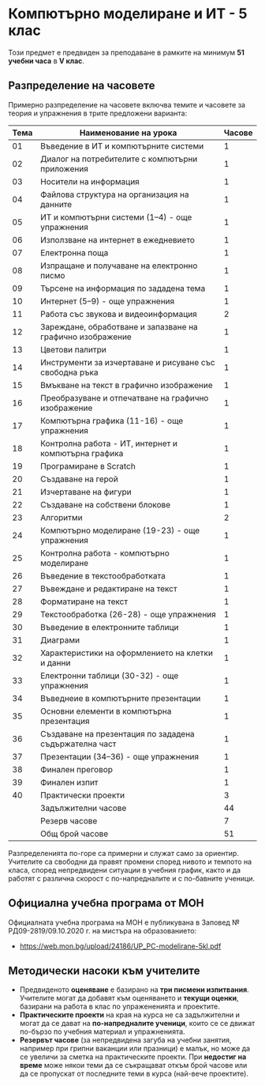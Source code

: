 # Компютърно моделиране и ИТ - 5 клас

Този предмет е предвиден за преподаване в рамките на минимум **51 учебни часа** в **V клас**.

## Разпределение на часовете

Примерно разпределение на часовете включва темите и часовете за теория и упражнения в трите предложени варианта:

| Тема | Наименование на урока                                        | Часове      |
|------|--------------------------------------------------------------|-------------|
|  01  | Въведение в ИТ и компютърните системи                        |      1      |
|  02  | Диалог на потребителите с компютърни приложения              |      1      |
|  03  | Носители на информация                                       |      1      |
|  04  | Файлова структура на организация на данните                  |      1      |
|  05  | ИТ и компютърни системи (1–4) - още упражнения               |      1      |
|  06  | Използване на интернет в ежедневието                         |      1      |
|  07  | Електронна поща                                              |      1      |
|  08  | Изпращане и получаване на електронно писмо                   |      1      |
|  09  | Търсене на информация по зададена тема                       |      1      |
|  10  | Интернет (5–9) - още упражнения                              |      1      |
|  11  | Работа със звукова и видеоинформация                         |      2      |
|  12  | Зареждане, обработване и запазване на графично изображение   |      1      |
|  13  | Цветови палитри                                              |      1      |
|  14  | Инструменти за изчертаване и рисуване със свободна ръка      |      1      |
|  15  | Вмъкване на текст в графично изображение                     |      1      |
|  16  | Преобразуване и отпечатване на графично изображение          |      1      |
|  17  | Компютърна графика (11-16) - още упражнения                  |      1      |
|  18  | Контролна работа -  ИТ, интернет и компютърна графика        |      1      |
|  19  | Програмиране в Scratch                                       |      1      |
|  20  | Създаване на герой                                           |      1      |
|  21  | Изчертаване на фигури                                        |      1      |
|  22  | Създаване на собствени блокове                               |      1      |
|  23  | Алгоритми                                                    |      2      |
|  24  | Компютърно моделиране (19-23) - още упражнения               |      1      |
|  25  | Контролна работа - компютърно моделиране                     |      1      |
|  26  | Въведение в текстообработката                                |      1      |
|  27  | Въвеждане и редактиране на текст                             |      1      |
|  28  | Форматиране на текст                                         |      1      |
|  29  | Текстообработка (26-28) - още упражнения                     |      1      |
|  30  | Въведение в електронните таблици                             |      1      |
|  31  | Диаграми                                                     |      1      |
|  32  | Характеристики на оформлението на клетки и данни             |      1      |
|  33  | Електронни таблици (30-32) - още упражнения                  |      1      |
|  34  | Въведнеие в компютърните презентации                         |      1      |
|  35  | Основни елементи в компютърна презентация                    |      1      |
|  36  | Създаване на презентация по зададена съдържателна част       |      1      |
|  37  | Презентации (34–36) - още упражнения                         |      1      |
|  38  | Финален преговор                                             |      1      |
|  39  | Финален изпит                                                |      1      |
|  40  | Практически проекти                                          |      3      |
|      | Задължителни часове                                          |     44      |
|      | Резерв часове                                                |      7      |
|      | Общ брой часове                                              |     51      |

Разпределенията по-горе са примерни и служат само за ориентир. Учителите са свободни да правят промени според нивото и темпото на класа, според непредвидени ситуации в учебния график, както и да работят с различна скорост с по-напредналите и с по-бавните ученици.

## Официална учебна програма от МОН

Официалната учебна програма на МОН е публикувана в Заповед № РД09-2819/09.10.2020 г. на мистъра на образованието:
  - https://web.mon.bg/upload/24186/UP_PC-modelirane-5kl.pdf

## Методически насоки към учителите

  - Предвиденото **оценяване** е базирано на **три писмени изпитвания**. Учителите могат да добавят към оценяването и **текущи оценки**, базирани на работа в клас по упражененията и проектите.
  - **Практическите проекти** на края на курса не са задължителни и могат да се дават на **по-напредналите ученици**, които се се движат по-бързо по учебния материал и упражненията.
  - **Резервът часове** (за непредвидена загуба на учебни занятия, например при грипни ваканции или празници) е малък, но може да се увеличи за сметка на практическите проекти. При **недостиг на време** може някои теми да се съкращават откъм брой часове или да се пропускат от последните теми в курса (най-вече проектите).

